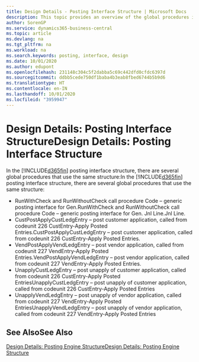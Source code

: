 ```yaml
---
title: Design Details - Posting Interface Structure | Microsoft Docs
description: This topic provides an overview of the global procedures in the posting interface structure.
author: SorenGP
ms.service: dynamics365-business-central
ms.topic: article
ms.devlang: na
ms.tgt_pltfrm: na
ms.workload: na
ms.search.keywords: posting, interface, design
ms.date: 10/01/2020
ms.author: edupont
ms.openlocfilehash: 231148c304c5f2dabba5c69c442dfd0cfdc6397d
ms.sourcegitcommit: ddbb5cede750df1baba4b3eab8fbed6744b5b9d6
ms.translationtype: HT
ms.contentlocale: en-IN
ms.lasthandoff: 10/01/2020
ms.locfileid: "3959947"
---
```

# <a name="design-details-posting-interface-structure"></a><span data-ttu-id="7588f-103">Design Details: Posting Interface Structure</span><span class="sxs-lookup"><span data-stu-id="7588f-103">Design Details: Posting Interface Structure</span></span>
<span data-ttu-id="7588f-104">In the [!INCLUDE[d365fin](includes/d365fin_md.md)] posting interface structure, there are several global procedures that use the same structure:</span><span class="sxs-lookup"><span data-stu-id="7588f-104">In the [!INCLUDE[d365fin](includes/d365fin_md.md)] posting interface structure, there are several global procedures that use the same structure:</span></span>  
  
* <span data-ttu-id="7588f-105">RunWithCheck and RunWithoutCheck call procedure Code – generic posting interface for Gen.</span><span class="sxs-lookup"><span data-stu-id="7588f-105">RunWithCheck and RunWithoutCheck call procedure Code – generic posting interface for Gen.</span></span> <span data-ttu-id="7588f-106">Jnl Line.</span><span class="sxs-lookup"><span data-stu-id="7588f-106">Jnl Line.</span></span>  
* <span data-ttu-id="7588f-107">CustPostApplyCustLedgEntry – post customer application, called from codeunit 226 CustEntry-Apply Posted Entries.</span><span class="sxs-lookup"><span data-stu-id="7588f-107">CustPostApplyCustLedgEntry – post customer application, called from codeunit 226 CustEntry-Apply Posted Entries.</span></span>  
* <span data-ttu-id="7588f-108">VendPostApplyVendLedgEntry – post vendor application, called from codeunit 227 VendEntry-Apply Posted Entries.</span><span class="sxs-lookup"><span data-stu-id="7588f-108">VendPostApplyVendLedgEntry – post vendor application, called from codeunit 227 VendEntry-Apply Posted Entries.</span></span>  
* <span data-ttu-id="7588f-109">UnapplyCustLedgEntry – post unapply of customer application, called from codeunit 226 CustEntry-Apply Posted Entries</span><span class="sxs-lookup"><span data-stu-id="7588f-109">UnapplyCustLedgEntry – post unapply of customer application, called from codeunit 226 CustEntry-Apply Posted Entries</span></span>  
* <span data-ttu-id="7588f-110">UnapplyVendLedgEntry – post unapply of vendor application, called from codeunit 227 VendEntry-Apply Posted Entries</span><span class="sxs-lookup"><span data-stu-id="7588f-110">UnapplyVendLedgEntry – post unapply of vendor application, called from codeunit 227 VendEntry-Apply Posted Entries</span></span>  
  
## <a name="see-also"></a><span data-ttu-id="7588f-111">See Also</span><span class="sxs-lookup"><span data-stu-id="7588f-111">See Also</span></span>  
[<span data-ttu-id="7588f-112">Design Details: Posting Engine Structure</span><span class="sxs-lookup"><span data-stu-id="7588f-112">Design Details: Posting Engine Structure</span></span>](design-details-posting-engine-structure.md)
